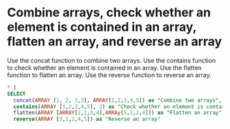 # Combine arrays, check whether an element is contained in an array, flatten an array, and reverse an array

Use the concat function to combine two arrays. Use the contains function to check whether an element is contained in an array. Use the flatten function to flatten an array. Use the reverse function to reverse an array.

```SQL
* |
SELECT
  concat(ARRAY [1, 2, 3,3], ARRAY[1,2,3,4,5]) as "Combine two arrays",
  contains(ARRAY [1,2,3,4,5], 3) as "Check whether an element is contained in an array",
  flatten(ARRAY [ARRAY[1,2,3,4],ARRAy[5,2,2,4]]) as "Flatten an array",
  reverse(ARRAY [3,1,2,4,5]) as "Reverse an array"
```
